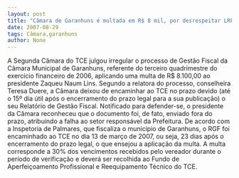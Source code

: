```yaml
---
layout: post
title: "Câmara de Garanhuns é multada em R$ 8 mil, por desrespeitar LRF"
date: 2007-08-29
tags: Câmara,garanhuns
author: None
---
```


A Segunda C&acirc;mara do TCE julgou irregular o processo de Gest&atilde;o Fiscal da C&acirc;mara Municipal de Garanhuns, referente do terceiro quadrimestre do exerc&iacute;cio financeiro de 2006, aplicando uma multa de R$ 8.100,00 ao presidente Zaqueu Naum Lins.
Segundo a relatora do processo, conselheira Teresa Duere, a C&acirc;mara deixou de encaminhar ao TCE no prazo devido (at&eacute; o 15&ordm; dia &uacute;til ap&oacute;s o encerramento do prazo legal para a sua publica&ccedil;&atilde;o) o seu Relat&oacute;rio de Gest&atilde;o Fiscal.
Notificado para defender-se, o presidente da C&acirc;mara reconheceu que o documento foi, de fato, enviado fora do prazo, atribuindo a falha ao setor respons&aacute;vel da Prefeitura.
De acordo com a Inspetoria de Palmares, que fiscaliza o munic&iacute;pio de Garanhuns, o RGF foi encaminhado ao TCE no dia 13 de mar&ccedil;o de 2007, ou seja, 23 dias ap&oacute;s o encerramento do prazo legal, o que ensejou a aplica&ccedil;&atilde;o da multa.
A multa corresponde a 30% dos vencimentos recebidos pelo vereador durante o per&iacute;odo de verifica&ccedil;&atilde;o e dever&aacute; ser recolhida ao Fundo de Aperfei&ccedil;oamento Profissional e Reequipamento T&eacute;cnico do TCE.
&nbsp;
 